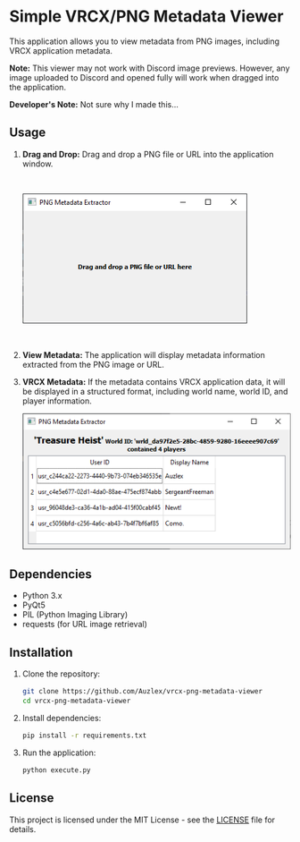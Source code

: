 # Simple VRCX/PNG Metadata Viewer

This application allows you to view metadata from PNG images, including VRCX application metadata.

**Note:** This viewer may not work with Discord image previews. However, any image uploaded to Discord and opened fully will work when dragged into the application.

**Developer's Note:** Not sure why I made this...

## Usage

1. **Drag and Drop:** Drag and drop a PNG file or URL into the application window.

    <br>

    ![alt text](resources/image.png)

     <br>

2. **View Metadata:** The application will display metadata information extracted from the PNG image or URL.

3. **VRCX Metadata:** If the metadata contains VRCX application data, it will be displayed in a structured format, including world name, world ID, and player information.

    ![alt text](resources/image-1.png)

## Dependencies

- Python 3.x
- PyQt5
- PIL (Python Imaging Library)
- requests (for URL image retrieval)

## Installation

1. Clone the repository:

    ```bash
    git clone https://github.com/Auzlex/vrcx-png-metadata-viewer
    cd vrcx-png-metadata-viewer
    ```

2. Install dependencies:

    ```bash
    pip install -r requirements.txt
    ```

3. Run the application:

    ```bash
    python execute.py
    ```

## License

This project is licensed under the MIT License - see the [LICENSE](LICENSE) file for details.
